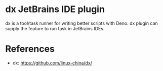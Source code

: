 dx JetBrains IDE plugin
=======================

<!-- Plugin description -->
dx is a tool/task runner for writing better scripts with Deno.
dx plugin can supply the feature to run task in JetBrains IDEs.
<!-- Plugin description end -->

# References

* dx: https://github.com/linux-china/dx/